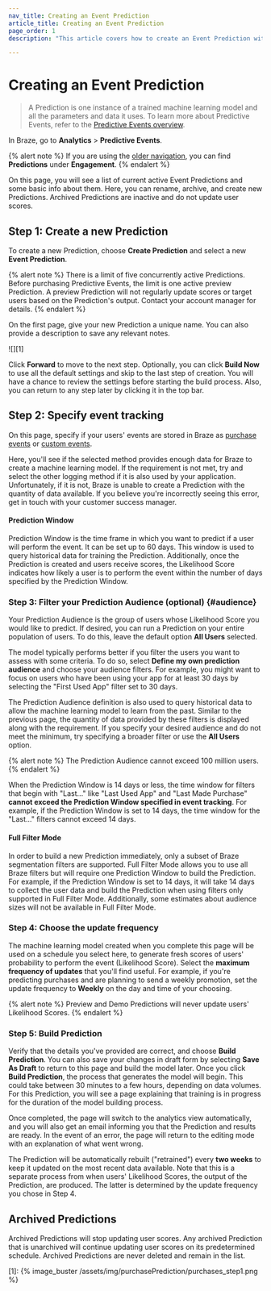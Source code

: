 ```yaml
---
nav_title: Creating an Event Prediction
article_title: Creating an Event Prediction
page_order: 1
description: "This article covers how to create an Event Prediction within the Braze dashboard."

---
```


# Creating an Event Prediction

> A Prediction is one instance of a trained machine learning model and all the parameters and data it uses. To learn more about Predictive Events, refer to the [Predictive Events overview]({{site.baseurl}}/user_guide/sage_ai/predictive_suite/predictive_events).

In Braze, go to **Analytics** > **Predictive Events**.

{% alert note %}
If you are using the [older navigation]({{site.baseurl}}/navigation), you can find **Predictions** under **Engagement**.
{% endalert %}

On this page, you will see a list of current active Event Predictions and some basic info about them. Here, you can rename, archive, and create new Predictions. Archived Predictions are inactive and do not update user scores.

## Step 1: Create a new Prediction

To create a new Prediction, choose **Create Prediction** and select a new **Event Prediction**.

{% alert note %}
There is a limit of five concurrently active Predictions. Before purchasing Predictive Events, the limit is one active preview Prediction. A preview Prediction will not regularly update scores or target users based on the Prediction's output. Contact your account manager for details.
{% endalert %}

On the first page, give your new Prediction a unique name. You can also provide a description to save any relevant notes.

![][1]

Click **Forward** to move to the next step. Optionally, you can click **Build Now** to use all the default settings and skip to the last step of creation. You will have a chance to review the settings before starting the build process. Also, you can return to any step later by clicking it in the top bar.

## Step 2: Specify event tracking

On this page, specify if your users' events are stored in Braze as [purchase events]({{site.baseurl}}/user_guide/data_and_analytics/custom_data/purchase_events/) or [custom events]({{site.baseurl}}/user_guide/data_and_analytics/custom_data/custom_events/).

Here, you'll see if the selected method provides enough data for Braze to create a machine learning model. If the requirement is not met, try and select the other logging method if it is also used by your application. Unfortunately, if it is not, Braze is unable to create a Prediction with the quantity of data available. If you believe you're incorrectly seeing this error, get in touch with your customer success manager.

#### Prediction Window

Prediction Window is the time frame in which you want to predict if a user will perform the event. It can be set up to 60 days. This window is used to query historical data for training the Prediction. Additionally, once the Prediction is created and users receive scores, the Likelihood Score indicates how likely a user is to perform the event within the number of days specified by the Prediction Window.

### Step 3: Filter your Prediction Audience (optional) {#audience}

Your Prediction Audience is the group of users whose Likelihood Score you would like to predict. If desired, you can run a Prediction on your entire population of users. To do this, leave the default option **All Users** selected.

The model typically performs better if you filter the users you want to assess with some criteria. To do so, select **Define my own prediction audience** and choose your audience filters. For example, you might want to focus on users who have been using your app for at least 30 days by selecting the "First Used App" filter set to 30 days.

The Prediction Audience definition is also used to query historical data to allow the machine learning model to learn from the past. Similar to the previous page, the quantity of data provided by these filters is displayed along with the requirement. If you specify your desired audience and do not meet the minimum, try specifying a broader filter or use the **All Users** option.

{% alert note %}
The Prediction Audience cannot exceed 100 million users.
{% endalert %}

When the Prediction Window is 14 days or less, the time window for filters that begin with "Last..." like "Last Used App" and "Last Made Purchase" **cannot exceed the Prediction Window specified in event tracking**. For example, if the Prediction Window is set to 14 days, the time window for the "Last..." filters cannot exceed 14 days.

#### Full Filter Mode

In order to build a new Prediction immediately, only a subset of Braze segmentation filters are supported. Full Filter Mode allows you to use all Braze filters but will require one Prediction Window to build the Prediction. For example, if the Prediction Window is set to 14 days, it will take 14 days to collect the user data and build the Prediction when using filters only supported in Full Filter Mode. Additionally, some estimates about audience sizes will not be available in Full Filter Mode.

### Step 4: Choose the update frequency

The machine learning model created when you complete this page will be used on a schedule you select here, to generate fresh scores of users' probability to perform the event (Likelihood Score). Select the **maximum frequency of updates** that you'll find useful. For example, if you're predicting purchases and are planning to send a weekly promotion, set the update frequency to **Weekly** on the day and time of your choosing.

{% alert note %}
Preview and Demo Predictions will never update users' Likelihood Scores.
{% endalert %}

### Step 5: Build Prediction

Verify that the details you've provided are correct, and choose **Build Prediction**. You can also save your changes in draft form by selecting **Save As Draft** to return to this page and build the model later. Once you click **Build Prediction**, the process that generates the model will begin. This could take between 30 minutes to a few hours, depending on data volumes. For this Prediction, you will see a page explaining that training is in progress for the duration of the model building process.

Once completed, the page will switch to the analytics view automatically, and you will also get an email informing you that the Prediction and results are ready. In the event of an error, the page will return to the editing mode with an explanation of what went wrong.

The Prediction will be automatically rebuilt ("retrained") every **two weeks** to keep it updated on the most recent data available. Note that this is a separate process from when users' Likelihood Scores, the output of the Prediction, are produced. The latter is determined by the update frequency you chose in Step 4.

## Archived Predictions

Archived Predictions will stop updating user scores. Any archived Prediction that is unarchived will continue updating user scores on its predetermined schedule. Archived Predictions are never deleted and remain in the list.

[1]: {% image_buster /assets/img/purchasePrediction/purchases_step1.png %}

